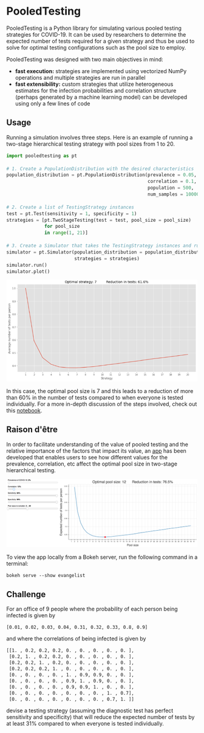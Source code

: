 # PooledTesting

PooledTesting is a Python library for simulating various pooled testing strategies for COVID-19. It can be used by researchers to determine the expected number of tests required for a given strategy and thus be used to solve for optimal testing configurations such as the pool size to employ.

PooledTesting was designed with two main objectives in mind:
* **fast execution:** strategies are implemented using vectorized NumPy operations and multiple strategies are run in parallel
* **fast extensibility:** custom strategies that utilize heterogeneous estimates for the infection probabilities and correlation structure (perhaps generated by a machine learning model) can be developed using only a few lines of code


## Usage

Running a simulation involves three steps. Here is an example of running a two-stage hierarchical testing strategy with pool sizes from 1 to 20.

```python
import pooledtesting as pt

# 1. Create a PopulationDistribution with the desired characteristics
population_distribution = pt.PopulationDistribution(prevalence = 0.05,
                                                    correlation = 0.1,
                                                    population = 500,
                                                    num_samples = 10000)    

# 2. Create a list of TestingStrategy instances
test = pt.Test(sensitivity = 1, specificity = 1)
strategies = [pt.TwoStageTesting(test = test, pool_size = pool_size)
              for pool_size
              in range(1, 21)]

# 3. Create a Simulator that takes the TestingStrategy instances and runs them on the given PopulationDistribution
simulator = pt.Simulator(population_distribution = population_distribution,
                         strategies = strategies)
simulator.run()
simulator.plot()
```

<img src = "images/plot.png" width = "800">

In this case, the optimal pool size is 7 and this leads to a reduction of more than 60% in the number of tests compared to when everyone is tested individually. For a more in-depth discussion of the steps involved, check out this [notebook](simulator/example.ipynb).

## Raison d'être

In order to facilitate understanding of the value of pooled testing and the relative importance of the factors that impact its value, an [app](http://pooledtesting2.herokuapp.com/) has been developed that enables users to see how different values for the prevalence, correlation, etc affect the optimal pool size in two-stage hierarchical testing.

<img src = "images/bokehapp.png" width = "1300">

To view the app locally from a Bokeh server, run the following command in a terminal:

    bokeh serve --show evangelist

## Challenge

For an office of 9 people where the probability of each person being infected is given by

    [0.01, 0.02, 0.03, 0.04, 0.31, 0.32, 0.33, 0.8, 0.9]

and where the correlations of being infected is given by

    [[1. , 0.2, 0.2, 0.2, 0. , 0. , 0. , 0. , 0. ],
     [0.2, 1. , 0.2, 0.2, 0. , 0. , 0. , 0. , 0. ],
     [0.2, 0.2, 1. , 0.2, 0. , 0. , 0. , 0. , 0. ],
     [0.2, 0.2, 0.2, 1. , 0. , 0. , 0. , 0. , 0. ],
     [0. , 0. , 0. , 0. , 1. , 0.9, 0.9, 0. , 0. ],
     [0. , 0. , 0. , 0. , 0.9, 1. , 0.9, 0. , 0. ],
     [0. , 0. , 0. , 0. , 0.9, 0.9, 1. , 0. , 0. ],
     [0. , 0. , 0. , 0. , 0. , 0. , 0. , 1. , 0.7],
     [0. , 0. , 0. , 0. , 0. , 0. , 0. , 0.7, 1. ]]

devise a testing strategy (assuming the diagnostic test has perfect sensitivity and specificity) that will reduce the expected number of tests by at least 31% compared to when everyone is tested individually.